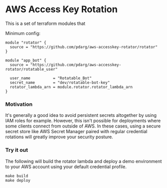 # AWS Access Key Rotation
This is a set of terraform modules that 


Minimum config:
```
module "rotator" {
  source = "https://github.com/pdarg/aws-accesskey-rotator/rotator"
}

module "app_bot" {
  source = "https://github.com/pdarg/aws-accesskey-rotator/rotatable_user"

  user_name          = "Rotatable_Bot"
  secret_name        = "dev/rotatable-bot-key"
  rotator_lambda_arn = module.rotator.rotator_lambda_arn
}
```

### Motivation
It's generally a good idea to avoid persistent secrets altogether by using IAM roles for example. However, this isn't possible for deployments where some clients connect from outside of AWS. In these cases, using a secure secret store like AWS Secret Manager paired with regular credential rotations will greatly improve your security posture.

### Try it out
The following will build the rotator lambda and deploy a demo environment to your AWS account using your default credential profile.
```
make build
make deploy
```
